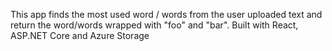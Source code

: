 This app finds the most used word / words from the user uploaded text and return the word/words wrapped with "foo" and "bar".
Built with React, ASP.NET Core and Azure Storage
